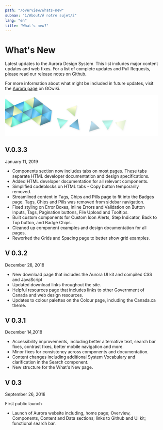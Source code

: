 ```yaml
---
path: "/overview/whats-new"
subnav: "1/About/À notre sujet/2"
lang: "en"
title: "What's new?"
---
```


<helmet>
<title> What's New - Aurora Design System </title>
</helmet>

# What's New

Latest updates to the Aurora Design System. This list includes major content updates and web fixes. For a list of complete updates and Pull Requests, please read our release notes on Github.

For more information about what might be included in future updates, visit the [Aurora page](https://wiki.gccollab.ca/Aurora) on GCwiki. 

![Aurora banner](../../../img\aurora-banner-small.png)

## V.0.3.3
January 11, 2019

* Components section now includes tabs on most pages. These tabs separate HTML developer documentation and design specifications. 
* Added HTML developer documentation for all relevant components.
* Simplified codeblocks on HTML tabs - Copy button temporarily removed.
* Streamlined content in Tags, Chips and Pills page to fit into the Badges page. Tags, Chips and Pills was removed from sidebar navigation. 
* Fixed styling on Error Boxes, Inline Errors and Validation on Button Inputs, Tags, Pagination buttons, File Upload and Tooltips.
* Built custom components for Custom Icon Alerts, Step Indicator, Back to Top button, and Badge Chips.
* Cleaned up component examples and design documentation for all pages.
* Reworked the Grids and Spacing page to better show grid examples.

## V 0.3.2
December 28, 2018

* New download page that includes the Aurora UI kit and compiled CSS and JavaScript
* Updated download links throughout the site.
* Helpful resources page that includes links to other Government of Canada and web design resources.
* Updates to colour palettes on the Colour page, including the Canada.ca theme.

## V 0.3.1
December 14,2018

* Accessibility improvements, including better alternative text, search bar fixes, contrast fixes, better mobile navigation and more. 
* Minor fixes for consistency across components and documentation.
* Content changes including additional System Vocabulary and clarification in the Search component. 
* New structure for the What's New page.

## V 0.3
September 26, 2018

First public launch

* Launch of Aurora website including, home page; Overview, Components, Content and Data sections; links to Github and UI kit; functional search bar.
